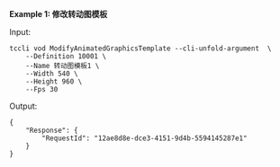 **Example 1: 修改转动图模板**



Input: 

```
tccli vod ModifyAnimatedGraphicsTemplate --cli-unfold-argument  \
    --Definition 10001 \
    --Name 转动图模板1 \
    --Width 540 \
    --Height 960 \
    --Fps 30
```

Output: 
```
{
    "Response": {
        "RequestId": "12ae8d8e-dce3-4151-9d4b-5594145287e1"
    }
}
```

